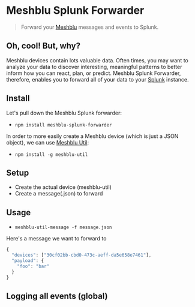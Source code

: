 # Meshblu Splunk Forwarder
> Forward your [Meshblu](https://github.com/octoblu/meshblu) messages and events to Splunk.

## Oh, cool! But, why?
Meshblu devices contain lots valuable data. Often times, you may want to analyze your data to discover interesting, meaningful patterns to better inform how you can react, plan, or predict. Meshblu Splunk Forwarder, therefore, enables you to forward all of your data to your [Splunk](https://splunk.com) instance.

## Install
Let's pull down the Meshblu Splunk forwarder:

- `npm install meshblu-splunk-forwarder`

In order to more easily create a Meshblu device (which is just a JSON object), we can use [Meshblu Util](https://github.com/octoblu/meshblu-util):

- `npm install -g meshblu-util`

## Setup
- Create the actual device (meshblu-util)
- Create a message(.json) to forward

## Usage
- `meshblu-util-message -f message.json`

Here's a message we want to forward to 
``` javascript
{
  "devices": ["30cf02bb-cbd0-473c-aeff-da5e658e7461"],
  "payload": {
    "foo": "bar"
  }
}
```

## Logging all events (global)
